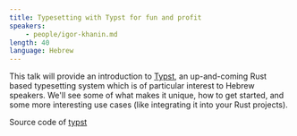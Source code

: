 ```yaml
---
title: Typesetting with Typst for fun and profit
speakers:
    - people/igor-khanin.md
length: 40
language: Hebrew
---
```


This talk will provide an introduction to [Typst](https://typst.app/), an up-and-coming Rust based typesetting system which is of particular interest to Hebrew speakers. We'll see some of what makes it unique, how to get started, and some more interesting use cases (like integrating it into your Rust projects).

Source code of [typst](https://github.com/typst/typst)
